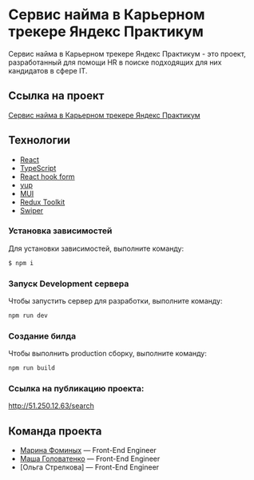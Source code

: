 # Сервис найма в Карьерном трекере Яндекс Практикум

Сервис найма в Карьерном трекере Яндекс Практикум - это проект, разработанный для помощи HR в поиске подходящих для них кандидатов в сфере IT.

## Ссылка на проект

[Сервис найма в Карьерном трекере Яндекс Практикум](http://51.250.12.63/search)

## Технологии

- [React](https://react.dev/)
- [TypeScript](https://www.typescriptlang.org/)
- [React hook form](https://react-hook-form.com/)
- [yup](https://www.npmjs.com/package/yup)
- [MUI](https://mui.com/)
- [Redux Toolkit](https://redux-toolkit.js.org/)
- [Swiper](https://swiperjs.com/)

### Установка зависимостей

Для установки зависимостей, выполните команду:

```sh
$ npm i
```

### Запуск Development сервера

Чтобы запустить сервер для разработки, выполните команду:

```sh
npm run dev
```

### Создание билда

Чтобы выполнить production сборку, выполните команду:

```sh
npm run build
```
### Ссылка на публикацию проекта:

http://51.250.12.63/search

## Команда проекта

- [Марина Фоминых](https://github.com/MarinaFominykh) — Front-End Engineer
- [Маша Головатенко](https://github.com/m-golovatenko) — Front-End Engineer
- [Ольга Стрелкова] — Front-End Engineer
